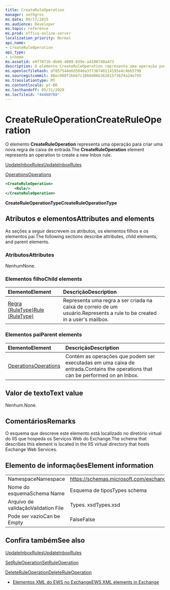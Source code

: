 ```yaml
---
title: CreateRuleOperation
manager: sethgros
ms.date: 09/17/2015
ms.audience: Developer
ms.topic: reference
ms.prod: office-online-server
localization_priority: Normal
api_name:
- CreateRuleOperation
api_type:
- schema
ms.assetid: e9f70726-db08-4089-839e-a41007d0a473
description: O elemento CreateRuleOperation representa uma operação para criar uma nova regra de caixa de entrada.
ms.openlocfilehash: df857544e6d5840a3f738740114195e4c4bb5798
ms.sourcegitcommit: 88ec988f2bb67c1866d06b361615f3674a24e795
ms.translationtype: MT
ms.contentlocale: pt-BR
ms.lasthandoff: 05/31/2020
ms.locfileid: "44460768"
---
```

# <a name="createruleoperation"></a><span data-ttu-id="128ba-103">CreateRuleOperation</span><span class="sxs-lookup"><span data-stu-id="128ba-103">CreateRuleOperation</span></span>

<span data-ttu-id="128ba-104">O elemento **CreateRuleOperation** representa uma operação para criar uma nova regra de caixa de entrada.</span><span class="sxs-lookup"><span data-stu-id="128ba-104">The **CreateRuleOperation** element represents an operation to create a new Inbox rule.</span></span> 
  
[<span data-ttu-id="128ba-105">UpdateInboxRules</span><span class="sxs-lookup"><span data-stu-id="128ba-105">UpdateInboxRules</span></span>](updateinboxrules.md)
  
[<span data-ttu-id="128ba-106">Operations</span><span class="sxs-lookup"><span data-stu-id="128ba-106">Operations</span></span>](operations.md)
  
```xml
<CreateRuleOperation>
    <Rule/>
</CreateRuleOperation>
```

 <span data-ttu-id="128ba-107">**CreateRuleOperationType**</span><span class="sxs-lookup"><span data-stu-id="128ba-107">**CreateRuleOperationType**</span></span>
## <a name="attributes-and-elements"></a><span data-ttu-id="128ba-108">Atributos e elementos</span><span class="sxs-lookup"><span data-stu-id="128ba-108">Attributes and elements</span></span>

<span data-ttu-id="128ba-109">As seções a seguir descrevem os atributos, os elementos filhos e os elementos pai.</span><span class="sxs-lookup"><span data-stu-id="128ba-109">The following sections describe attributes, child elements, and parent elements.</span></span>
  
### <a name="attributes"></a><span data-ttu-id="128ba-110">Atributos</span><span class="sxs-lookup"><span data-stu-id="128ba-110">Attributes</span></span>

<span data-ttu-id="128ba-111">Nenhum</span><span class="sxs-lookup"><span data-stu-id="128ba-111">None.</span></span>
  
### <a name="child-elements"></a><span data-ttu-id="128ba-112">Elementos filho</span><span class="sxs-lookup"><span data-stu-id="128ba-112">Child elements</span></span>

|<span data-ttu-id="128ba-113">**Elemento**</span><span class="sxs-lookup"><span data-stu-id="128ba-113">**Element**</span></span>|<span data-ttu-id="128ba-114">**Descrição**</span><span class="sxs-lookup"><span data-stu-id="128ba-114">**Description**</span></span>|
|:-----|:-----|
|[<span data-ttu-id="128ba-115">Regra (RuleType)</span><span class="sxs-lookup"><span data-stu-id="128ba-115">Rule (RuleType)</span></span>](rule-ruletype.md) <br/> |<span data-ttu-id="128ba-116">Representa uma regra a ser criada na caixa de correio de um usuário.</span><span class="sxs-lookup"><span data-stu-id="128ba-116">Represents a rule to be created in a user's mailbox.</span></span>  <br/> |
   
### <a name="parent-elements"></a><span data-ttu-id="128ba-117">Elementos pai</span><span class="sxs-lookup"><span data-stu-id="128ba-117">Parent elements</span></span>

|<span data-ttu-id="128ba-118">**Elemento**</span><span class="sxs-lookup"><span data-stu-id="128ba-118">**Element**</span></span>|<span data-ttu-id="128ba-119">**Descrição**</span><span class="sxs-lookup"><span data-stu-id="128ba-119">**Description**</span></span>|
|:-----|:-----|
|[<span data-ttu-id="128ba-120">Operations</span><span class="sxs-lookup"><span data-stu-id="128ba-120">Operations</span></span>](operations.md) <br/> |<span data-ttu-id="128ba-121">Contém as operações que podem ser executadas em uma caixa de entrada.</span><span class="sxs-lookup"><span data-stu-id="128ba-121">Contains the operations that can be performed on an Inbox.</span></span>  <br/> |
   
## <a name="text-value"></a><span data-ttu-id="128ba-122">Valor de texto</span><span class="sxs-lookup"><span data-stu-id="128ba-122">Text value</span></span>

<span data-ttu-id="128ba-123">Nenhum.</span><span class="sxs-lookup"><span data-stu-id="128ba-123">None.</span></span>
  
## <a name="remarks"></a><span data-ttu-id="128ba-124">Comentários</span><span class="sxs-lookup"><span data-stu-id="128ba-124">Remarks</span></span>

<span data-ttu-id="128ba-125">O esquema que descreve este elemento está localizado no diretório virtual do IIS que hospeda os Serviços Web do Exchange.</span><span class="sxs-lookup"><span data-stu-id="128ba-125">The schema that describes this element is located in the IIS virtual directory that hosts Exchange Web Services.</span></span>
  
## <a name="element-information"></a><span data-ttu-id="128ba-126">Elemento de informações</span><span class="sxs-lookup"><span data-stu-id="128ba-126">Element information</span></span>

|||
|:-----|:-----|
|<span data-ttu-id="128ba-127">Namespace</span><span class="sxs-lookup"><span data-stu-id="128ba-127">Namespace</span></span>  <br/> |https://schemas.microsoft.com/exchange/services/2006/types  <br/> |
|<span data-ttu-id="128ba-128">Nome do esquema</span><span class="sxs-lookup"><span data-stu-id="128ba-128">Schema Name</span></span>  <br/> |<span data-ttu-id="128ba-129">Esquema de tipos</span><span class="sxs-lookup"><span data-stu-id="128ba-129">Types schema</span></span>  <br/> |
|<span data-ttu-id="128ba-130">Arquivo de validação</span><span class="sxs-lookup"><span data-stu-id="128ba-130">Validation File</span></span>  <br/> |<span data-ttu-id="128ba-131">Types. xsd</span><span class="sxs-lookup"><span data-stu-id="128ba-131">Types.xsd</span></span>  <br/> |
|<span data-ttu-id="128ba-132">Pode ser vazio</span><span class="sxs-lookup"><span data-stu-id="128ba-132">Can be Empty</span></span>  <br/> |<span data-ttu-id="128ba-133">False</span><span class="sxs-lookup"><span data-stu-id="128ba-133">False</span></span>  <br/> |
   
## <a name="see-also"></a><span data-ttu-id="128ba-134">Confira também</span><span class="sxs-lookup"><span data-stu-id="128ba-134">See also</span></span>



[<span data-ttu-id="128ba-135">UpdateInboxRules</span><span class="sxs-lookup"><span data-stu-id="128ba-135">UpdateInboxRules</span></span>](updateinboxrules.md)
  
[<span data-ttu-id="128ba-136">SetRuleOperation</span><span class="sxs-lookup"><span data-stu-id="128ba-136">SetRuleOperation</span></span>](setruleoperation.md)
  
[<span data-ttu-id="128ba-137">DeleteRuleOperation</span><span class="sxs-lookup"><span data-stu-id="128ba-137">DeleteRuleOperation</span></span>](deleteruleoperation.md)


- [<span data-ttu-id="128ba-138">Elementos XML do EWS no Exchange</span><span class="sxs-lookup"><span data-stu-id="128ba-138">EWS XML elements in Exchange</span></span>](ews-xml-elements-in-exchange.md)

